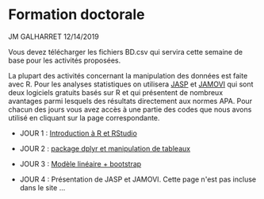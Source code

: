 Formation doctorale
================
JM GALHARRET
12/14/2019

Vous devez télécharger les fichiers BD.csv qui servira cette semaine de base pour les activités proposées.

La plupart des activités concernant la manipulation des données est faite avec R. Pour les analyses statistiques on utilisera [JASP](https://jasp-stats.org) et [JAMOVI](https://www.jamovi.org) qui sont deux logiciels gratuits basés sur R et qui présentent de nombreux avantages parmi lesquels des résultats directement aux normes APA. 
Pour chacun des jours vous avez accès à une partie des codes que nous avons utilisé en cliquant sur la page correspondante. 

- JOUR 1 : [Introduction à R et RStudio](jour1.md)
- JOUR 2 : [package dplyr et manipulation de tableaux](jour2.md)

- JOUR 3 : [Modèle linéaire + bootstrap](https://galharret.github.io/FormationDoctorale.github.io/jour3)

- JOUR 4 : Présentation de JASP et JAMOVI.  Cette page n'est pas incluse dans le site ... 

